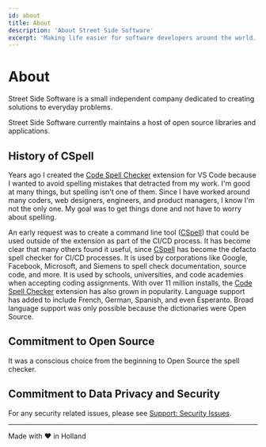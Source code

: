 ```yaml
---
id: about
title: About
description: 'About Street Side Software'
excerpt: 'Making life easier for software developers around the world.'
---
```


# About

Street Side Software is a small independent company dedicated to creating solutions to everyday problems.

Street Side Software currently maintains a host of open source libraries and applications.

## History of CSpell

Years ago I created the [Code Spell Checker](https://marketplace.visualstudio.com/items?itemName=streetsidesoftware.code-spell-checker) extension for VS Code because I wanted to avoid spelling mistakes that detracted from my work. I'm good at many things, but spelling isn't one of them. Since I have worked around many coders, web designers, engineers, and product managers, I know I'm not the only one. My goal was to get things done and not have to worry about spelling.

An early request was to create a command line tool ([CSpell](https://www.npmjs.com/package/cspell)) that could be used outside of the extension as part of the CI/CD process. It has become clear that many others found it useful, since [CSpell](https://www.npmjs.com/package/cspell) has become the defacto spell checker for CI/CD processes. It is used by corporations like Google, Facebook, Microsoft, and Siemens to spell check documentation, source code, and more. It is used by schools, universities, and code academies when accepting coding assignments. With over 11 million installs, the [Code Spell Checker](https://marketplace.visualstudio.com/items?itemName=streetsidesoftware.code-spell-checker) extension has also grown in popularity. Language support has added to include French, German, Spanish, and even Esperanto. Broad language support was only possible because the dictionaries were Open Source.

## Commitment to Open Source

It was a conscious choice from the beginning to Open Source the spell checker.

## Commitment to Data Privacy and Security

For any security related issues, please see [Support: Security Issues](/support/#security-issues).

---

<p style={{"text-align": "center"}}>Made with ❤️ in Holland</p>
